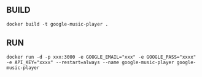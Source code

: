 ## BUILD

```
docker build -t google-music-player .
```

## RUN

```
docker run -d -p xxx:3000 -e GOOGLE_EMAIL="xxx" -e GOOGLE_PASS="xxxx" -e API_KEY="xxxx" --restart=always --name google-music-player google-music-player
```